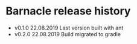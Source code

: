 # Barnacle release history

* v0.1.0 22.08.2019 Last version built with ant
* v0.2.0 22.08.2019 Build migrated to gradle

